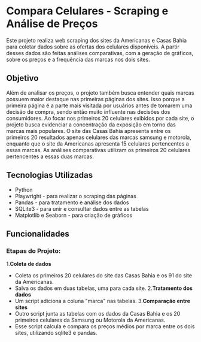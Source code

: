 # Compara Celulares - Scraping e Análise de Preços
Este projeto realiza web scraping dos sites da Americanas e Casas Bahia para coletar dados sobre as ofertas dos celulares disponíveis. A partir desses dados são feitas análises comparativas, com a geração de gráficos, sobre os preços e a frequência das marcas nos dois sites.

## Objetivo
Além de analisar os preços, o projeto também busca entender quais marcas possuem maior destaque nas primeiras páginas dos sites. Isso porque a primeira página é a parte mais visitada por usuários antes de tomarem uma decisão de compra, sendo então muito influente nas decisões dos consumidores.
Ao focar nos primeiros 20 celulares exibidos por cada site, o projeto busca evidenciar a concentração da exposição em torno das marcas mais populares.
O site das Casas Bahia apresenta entre os primeiros 20 resultados apenas celulares das marcas samsung e motorola, enquanto que o site da Americanas apresenta 15 celulares pertencentes a essas marcas. As análises comparativas utilizam os primeiros 20 celulares pertencentes a essas duas marcas.

## Tecnologias Utilizadas
- Python
- Playwright - para realizar o scraping das páginas
- Pandas - para tratamento e análise dos dados
- SQLite3 - para unir e consultar dados entre as tabelas
- Matplotlib e Seaborn - para criação de gráficos

## Funcionalidades
### Etapas do Projeto:
1.**Coleta de dados**
- Coleta os primeiros 20 celulares do site das Casas Bahia e os 91 do site da Americanas.
- Salva os dados em duas tabelas, uma para cada site.
2.**Tratamento dos dados**
- Um script adiciona a coluna "marca" nas tabelas.
3.**Comparação entre sites**
- Outro script junta as tabelas com os dados da Casas Bahia e os 20 primeiros celulares da Samsung ou Motorola da Americanas.
- Esse script calcula e compara os preços médios por marca entre os dois sites, utilizando sqlite3 e pandas. 
